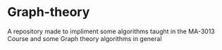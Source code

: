 # Graph-theory
A repository made to impliment some algorithms taught in the MA-3013 Course and some Graph theory algorithms in general
